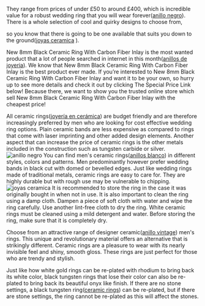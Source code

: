 They range from prices of under £50 to around £400, which is incredible value for a robust wedding ring that you will wear forever(<a href="http://www.ceramicring.es/negro-pulido-de-cer-mica-joyer-a-anillo-de-tungsteno-suerte-con-incrustaciones-de-tungsteno-p-103.html">anillo negro</a>). There is a whole selection of cool and quirky designs to choose from, 

so you know that there is going to be one available that suits you down to the ground(<a href="http://www.ceramicring.es/anillo-negro-de-joyas-de-cer-mica-lucky-p-373.html">joyas ceramica</a>
).

New 8mm Black Ceramic Ring With Carbon Fiber Inlay is the most wanted product that a lot of people searched in internet in this month(<a href="http://www.ceramicring.es/anillos-de-cer-mica-anillos-de-cer-mica-facetados-c-2_18.html">anillos de joyeria</a>). We know that New 8mm Black Ceramic Ring With Carbon Fiber Inlay is the best product ever made. If you’re interested to New 8mm Black Ceramic Ring With Carbon Fiber Inlay and want it to be your own, so hurry up to see more details and check it out by clicking The Special Price Link below! Because there, we want to show you the trusted online store which sell New 8mm Black Ceramic Ring With Carbon Fiber Inlay with the cheapest price!

All ceramic rings(<a href="http://www.ceramicring.es/joyer-a-de-cer-mica-negro-brillante-facetado-y-pulido-anillo-de-am-rica-p-349.html">joyería en cerámica</a>) are budget friendly and are therefore increasingly preferred by men who are looking for cost effective wedding ring options. Plain ceramic bands are less expensive as compared to rings that come with laser imprinting and other added design elements. Another aspect that can increase the price of ceramic rings is the other metals included in the construction such as tungsten carbide or silver.
![anillo negro](http://www.ceramicring.es/images/s/201003/12688940990.jpg)
You can find men's ceramic rings(<a href="http://www.ceramicring.es/anillos-de-cer-mica-anillos-blancos-de-cer-mica-c-2_38.html">anillos blanco</a>) in different styles, colors and patterns. Men predominantly however prefer wedding bands in black cut with domed or bevelled edges. Just like wedding rings made of traditional metals, ceramic rings are easy to care for. They are highly durable but with rough use may be vulnerable to chipping.
![joyas ceramica]( http://www.ceramicring.es/images/s/201205/13364454610.jpg)
It is recommended to store the ring in the case it was originally bought in when not in use. It is also important to clean the ring using a damp cloth. Dampen a piece of soft cloth with water and wipe the ring carefully. Use another lint-free cloth to dry the ring. White ceramic rings must be cleaned using a mild detergent and water. Before storing the ring, make sure that it is completely dry.

Choose from an attractive range of designer ceramic(<a href="http://www.ceramicring.es/anillos-de-cer-mica-anillos-de-cer-mica-cepillados-c-2_19.html">anillo vintage</a>) men's rings. This unique and revolutionary material offers an alternative that is strikingly different. Ceramic rings are a pleasure to wear with its nearly invisible feel and shiny, smooth gloss. These rings are just perfect for those who are trendy and stylish. 

Just like how white gold rings can be re-plated with rhodium to bring back its white color, black tungsten rings that lose their color can also be re-plated to bring back its beautiful onyx like finish. If there are no stone settings, a black tungsten ring(<a href="http://www.ceramicring.es/anillos-de-cer-mica-anillos-de-cer-mica-de-hombres-c-2_42.html">ceramic rings</a>) can be re-plated, but if there are stone settings, the ring cannot be re-plated as this will affect the stones.